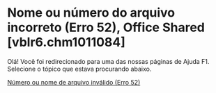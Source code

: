 
# Nome ou número do arquivo incorreto (Erro 52), Office Shared [vblr6.chm1011084]

Olá! Você foi redirecionado para uma das nossas páginas de Ajuda F1. Selecione o tópico que estava procurando abaixo.

[Número ou nome de arquivo inválido (Erro 52)](http://msdn.microsoft.com/library/9318e732-9cba-c4ec-2108-8147b34e0847%28Office.15%29.aspx)
